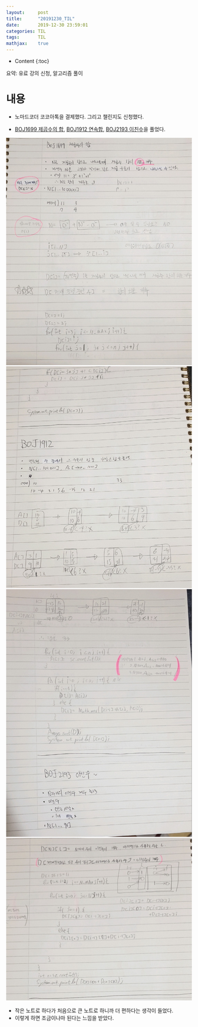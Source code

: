 ```yaml
---
layout:     post
title:      "20191230_TIL"
date:       2019-12-30 23:59:01
categories: TIL
tags:       TIL
mathjax:    true
---
```


* Content
{:toc}

요약: 유료 강의 신청, 알고리즘 풀이



# 내용

- 노마드코더 코코아톡을 결제했다. 그리고 챌린지도 신청했다.

- [BOJ1699 제곱수의 합](https://www.acmicpc.net/problem/1699), [BOJ1912 연속합](https://www.acmicpc.net/problem/1912), [BOJ2193 이친수](https://www.acmicpc.net/problem/2193)을 풀었다.

![](/img-in-posts/20191230_TIL-1.jpg)
![](/img-in-posts/20191230_TIL-2.jpg)
![](/img-in-posts/20191230_TIL-3.jpg)
![](/img-in-posts/20191230_TIL-4.jpg)

- 작은 노트로 하다가 처음으로 큰 노트로 하니까 더 편하다는 생각이 들었다.
- 이렇게 하면 조금이나마 된다는 느낌을 받았다.